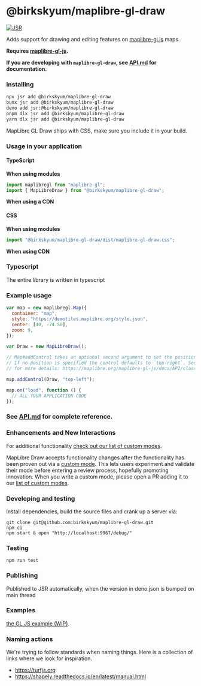 # @birkskyum/maplibre-gl-draw

[![JSR](https://jsr.io/badges/@birkskyum/maplibre-gl-draw)](https://jsr.io/@birkskyum/maplibre-gl-draw)

Adds support for drawing and editing features on
[maplibre-gl.js](https://maplibre.org/maplibre-gl-js/docs/) maps.

**Requires [maplibre-gl-js](https://github.com/birkskyum/maplibre-gl-js).**

**If you are developing with `maplibre-gl-draw`, see
[API.md](https://github.com/birkskyum/maplibre-gl-draw/blob/main/docs/API.md) for
documentation.**

### Installing

```sh
npx jsr add @birkskyum/maplibre-gl-draw
bunx jsr add @birkskyum/maplibre-gl-draw
deno add jsr:@birkskyum/maplibre-gl-draw
pnpm dlx jsr add @birkskyum/maplibre-gl-draw
yarn dlx jsr add @birkskyum/maplibre-gl-draw
```

MapLibre GL Draw ships with CSS, make sure you include it in your build.

### Usage in your application

#### TypeScript

**When using modules**

```js
import maplibregl from "maplibre-gl";
import { MapLibreDraw } from "@birkskyum/maplibre-gl-draw";
```

**When using a CDN**

#### CSS

**When using modules**

```js
import "@birkskyum/maplibre-gl-draw/dist/maplibre-gl-draw.css";
```

**When using CDN**

### Typescript

The entire library is written in typescript

### Example usage

```js
var map = new maplibregl.Map({
  container: "map",
  style: "https://demotiles.maplibre.org/style.json",
  center: [40, -74.50],
  zoom: 9,
});

var Draw = new MapLibreDraw();

// Map#addControl takes an optional second argument to set the position of the control.
// If no position is specified the control defaults to `top-right`. See the docs
// for more details: https://maplibre.org/maplibre-gl-js/docs/API/classes/Map/#addcontrol

map.addControl(Draw, "top-left");

map.on("load", function () {
  // ALL YOUR APPLICATION CODE
});
```

### See [API.md](https://github.com/birkskyum/maplibre-gl-draw/blob/main/docs/API.md) for complete reference.

### Enhancements and New Interactions

For additional functionality
[check out our list of custom modes](https://github.com/birkskyum/maplibre-gl-draw/blob/main/docs/MODES.md#available-custom-modes).

MapLibre Draw accepts functionality changes after the functionality has been
proven out via a
[custom mode](https://github.com/birkskyum/maplibre-gl-draw/blob/main/docs/MODES.md#creating-modes-for-maplibre-draw).
This lets users experiment and validate their mode before entering a review
process, hopefully promoting innovation. When you write a custom mode, please
open a PR adding it to our
[list of custom modes](https://github.com/birkskyum/maplibre-gl-draw/blob/main/docs/MODES.md#available-custom-modes).

### Developing and testing

Install dependencies, build the source files and crank up a server via:

```
git clone git@github.com:birkskyum/maplibre-gl-draw.git
npm ci
npm start & open "http://localhost:9967/debug/"
```

### Testing

```
npm run test
```

### Publishing

Published to JSR automatically, when the version in deno.json is bumped on main thread


### Examples

[the GL JS example (WIP)](https://github.com/birkskyum/maplibre-gl-js/blob/publisher-production/docs/pages/example/maplibre-gl-draw.html).

### Naming actions

We're trying to follow standards when naming things. Here is a collection of
links where we look for inspiration.

- https://turfjs.org
- https://shapely.readthedocs.io/en/latest/manual.html
